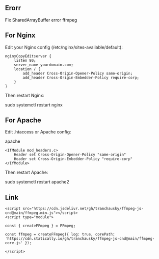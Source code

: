 ## Erorr
Fix SharedArrayBuffer error ffmpeg

## For Nginx
Edit your Nginx config (/etc/nginx/sites-available/default):

```
nginxCopyEditserver {
    listen 80;
    server_name yourdomain.com;
    location / {
        add_header Cross-Origin-Opener-Policy same-origin;
        add_header Cross-Origin-Embedder-Policy require-corp;
    }
}
```
Then restart Nginx:

sudo systemctl restart nginx

## For Apache

Edit .htaccess or Apache config:

apache
```
<IfModule mod_headers.c>
    Header set Cross-Origin-Opener-Policy "same-origin"
    Header set Cross-Origin-Embedder-Policy "require-corp"
</IfModule>
```
Then restart Apache:


sudo systemctl restart apache2


## Link

```
<script src="https://cdn.jsdelivr.net/gh/tranchausky/ffmpeg-js-cnd@main/ffmpeg.min.js"></script>
<script type="module">

const { createFFmpeg } = FFmpeg;

const ffmpeg = createFFmpeg({ log: true, corePath: 'https://cdn.statically.io/gh/tranchausky/ffmpeg-js-cnd@main/ffmpeg-core.js' });

</script>

```